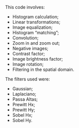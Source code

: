 This code involves:

- Histogram calculation;
- Linear transformations;
- Image equalization;
- Histogram “matching”;
- Convolution;
- Zoom in and zoom out;
- Negative images;
- Contrast factor;
- Image brightness factor;
- Image rotation;
- Filtering in the spatial domain.

  
The filters used were:

- Gaussian; 
- Laplaciano;
- Passa Altas;
- Prewitt Hx;
- Prewitt Hy;
- Sobel Hx;
- Sobel Hy.
